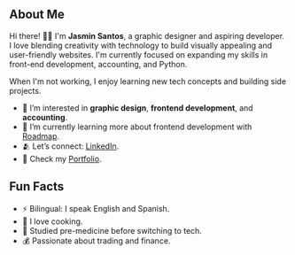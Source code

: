 ## About Me
Hi there! 👋🏼
I'm **Jasmin Santos**, a graphic designer and aspiring developer. I love blending creativity with technology to build visually appealing and user-friendly websites. I'm currently focused on expanding my skills in front-end development, accounting, and Python.  
  
When I'm not working, I enjoy learning new tech concepts and building side projects.  
  
- 👀 I’m interested in **graphic design**, **frontend development**, and **accounting**.  
- 🌱 I’m currently learning more about frontend development with [Roadmap](https://roadmap.sh/).  
- 🫂 Let’s connect: [LinkedIn](https://www.linkedin.com/in/jasmin-santos-70b343324).  
- 🌼 Check my [Portfolio](https://arabeyportfolio.netlify.app/).  

## Fun Facts
- ⚡ Bilingual: I speak English and Spanish.
- 🥑 I love cooking.
- 💉 Studied pre-medicine before switching to tech.
- 💰 Passionate about trading and finance.
